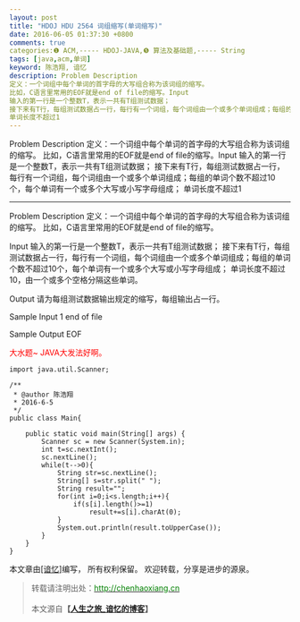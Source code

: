 ```yaml
---
layout: post
title: "HDOJ HDU 2564 词组缩写(单词缩写)"
date: 2016-06-05 01:37:30 +0800
comments: true
categories:❶ ACM,----- HDOJ-JAVA,❺ 算法及基础题,----- String
tags: [java,acm,单词]
keyword: 陈浩翔, 谙忆
description: Problem Description 
定义：一个词组中每个单词的首字母的大写组合称为该词组的缩写。 
比如，C语言里常用的EOF就是end of file的缩写。Input 
输入的第一行是一个整数T，表示一共有T组测试数据； 
接下来有T行，每组测试数据占一行，每行有一个词组，每个词组由一个或多个单词组成；每组的单词个数不超过10个，每个单词有一个或多个大写或小写字母组成； 
单词长度不超过1 
---
```



Problem Description 
定义：一个词组中每个单词的首字母的大写组合称为该词组的缩写。 
比如，C语言里常用的EOF就是end of file的缩写。Input 
输入的第一行是一个整数T，表示一共有T组测试数据； 
接下来有T行，每组测试数据占一行，每行有一个词组，每个词组由一个或多个单词组成；每组的单词个数不超过10个，每个单词有一个或多个大写或小写字母组成； 
单词长度不超过1
<!-- more -->
----------

Problem Description
定义：一个词组中每个单词的首字母的大写组合称为该词组的缩写。
比如，C语言里常用的EOF就是end of file的缩写。

 

Input
输入的第一行是一个整数T，表示一共有T组测试数据；
接下来有T行，每组测试数据占一行，每行有一个词组，每个词组由一个或多个单词组成；每组的单词个数不超过10个，每个单词有一个或多个大写或小写字母组成；
单词长度不超过10，由一个或多个空格分隔这些单词。

 

Output
请为每组测试数据输出规定的缩写，每组输出占一行。
 

Sample Input
1
end of file 
 

Sample Output
EOF

<font color="red">
大水题~ JAVA大发法好啊。
</font>

```
import java.util.Scanner;

/**
 * @author 陈浩翔
 * 2016-6-5
 */
public class Main{

	public static void main(String[] args) {
		Scanner sc = new Scanner(System.in);
		int t=sc.nextInt();
		sc.nextLine();
		while(t-->0){
			String str=sc.nextLine();
			String[] s=str.split(" ");
			String result="";
			for(int i=0;i<s.length;i++){
				if(s[i].length()>=1)
					result+=s[i].charAt(0);
			}
			System.out.println(result.toUpperCase());
		}
	}
}

```

本文章由<a href="http://chenhaoxiang.cn/">[谙忆]</a>编写， 所有权利保留。 
欢迎转载，分享是进步的源泉。
<blockquote cite='陈浩翔'>
<p background-color='#D3D3D3'>转载请注明出处：<a href='http://chenhaoxiang.cn'><font color="green">http://chenhaoxiang.cn</font></a><br><br>
本文源自<strong>【<a href='http://chenhaoxiang.cn' target='_blank'>人生之旅_谙忆的博客</a>】</strong></p>
</blockquote>

